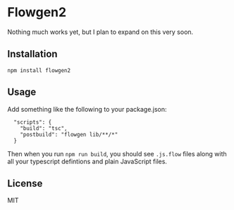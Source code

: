 # Flowgen2

Nothing much works yet, but I plan to expand on this very soon.

## Installation

```
npm install flowgen2
```

## Usage

Add something like the following to your package.json:

```
  "scripts": {
    "build": "tsc",
    "postbuild": "flowgen lib/**/*"
  }
```

Then when you run `npm run build`, you should see `.js.flow` files along with all your typescript defintions and plain JavaScript files.

## License

MIT